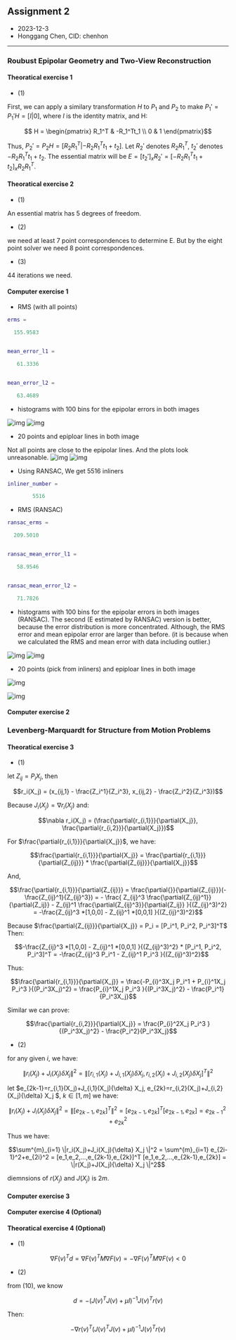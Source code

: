 ## Assignment 2
+ 2023-12-3
+ Honggang Chen, CID: chenhon 
---
### Roubust Epipolar Geometry and Two-View Reconstruction
####  Theoratical exercise 1

+ (1)

First, we can apply a similary transformation $H$ to $P_1$ and $P_2$ to make $P_1' = P_1' H = [I|0]$, where $I$ is the identity matrix, and H:
```math
  H = \begin{pmatrix}
  R_1^T & -R_1^Tt_1 \\
  0 & 1
  \end{pmatrix}
```
Thus, $P_2' = P_2 H = [R_2 R_1^T | -R_2 R_1^T t_1 + t_2]$.
Let $R_2'$ denotes $R_2 R_1^T$, $t_2'$ denotes $-R_2 R_1^T t_1 + t_2$. The essential matrix will be $E=[t_2']_x R_2' = [-R_2 R_1^T t_1 + t_2]_x R_2R_1^T$.

####  Theoratical exercise 2
+ (1)
  
An essential matrix has 5 degrees of freedom.

+ (2)

we need at least 7 point correspondences to determine E. But by the eight point solver we need 8 point correspondences. 

+ (3)

44 iterations we need.

####  Computer exercise 1

+ RMS (with all points)

```matlab
erms =

  155.9583


mean_error_l1 =

   61.3336


mean_error_l2 =

   63.4689
```

+ histograms with 100 bins for the epipolar errors in both images

![img](./c1-1-x1-epipolar-errors.png)
![img](./c1-1-x2-epipolar-errors.png)

+ 20 points and epiploar lines in both image

Not all points are close to the epipolar lines. And the plots look unreasonable. 
![img](./c1-2-x1-img1-20-random-points.png)
![img](./c1-2-x2-img2-20-random-points.png)


+ Using RANSAC, We get 5516 inliners

```matlab
inliner_number =

        5516
```

+ RMS (RANSAC)

```matlab
ransac_erms =

  209.5010


ransac_mean_error_l1 =

   58.9546


ransac_mean_error_l2 =

   71.7826
```

+ histograms with 100 bins for the epipolar errors in both images (RANSAC). The second (E estimated by RANSAC) version is better, because 
the error distribution is more concentrated. Although, the RMS error and mean epipolar error are larger than before. (it is because when we calculated the RMS and mean error with data including outlier.)

![img](./c1-3-x1-epipolar-errors-(RANSAC).png)
![img](./c1-3-x2-epipolar-errors-(RANSAC).png)

+ 20 points (pick from inliners) and epiploar lines in both image

![img](./c1-3-x1-img1-20-random-inliner-points.png)

![img](./c1-3-x2-img2-20-random-inliner-points.png)


####  Computer exercise 2

### Levenberg-Marquardt for Structure from Motion Problems

####  Theoratical exercise 3

+ (1)

let $Z_{ij}=P_iX_j$, then

``` math
r_i(X_j) = (x_{ij,1} - \frac{Z_i^1}{Z_i^3},
x_{ij,2} - \frac{Z_i^2}{Z_i^3})
```

Because $J_i(X_j) = \nabla r_i(X_j)$ and:
```math
\nabla r_i(X_j) = (\frac{\partial{r_{i,1}}}{\partial{X_j}}, \frac{\partial{r_{i,2}}}{\partial{X_j}})
```

For $\frac{\partial{r_{i,1}}}{\partial{X_j}}$, we have:
```math 
\frac{\partial{r_{i,1}}}{\partial{X_j}} = \frac{\partial{r_{i,1}}}{\partial{Z_{ij}}} * \frac{\partial{Z_{ij}}}{\partial{X_j}}
```
And,
```math
\frac{\partial{r_{i,1}}}{\partial{Z_{ij}}} = \frac{\partial{}}{\partial{Z_{ij}}}(-\frac{Z_{ij}^1}{Z_{ij}^3}) = - \frac{
  Z_{ij}^3 \frac{\partial{Z_{ij}^1}}{\partial{Z_ij}} -  Z_{ij}^1 \frac{\partial{Z_{ij}^3}}{\partial{Z_ij}}
}{(Z_{ij}^3)^2}
= -\frac{Z_{ij}^3 *[1,0,0] - Z_{ij}^1 *[0,0,1] }{(Z_{ij}^3)^2}
```
Because $\frac{\partial{Z_{ij}}}{\partial{X_j}} = P_i = [P_i^1, P_i^2, P_i^3]^T$
Then:
```math
-\frac{Z_{ij}^3 *[1,0,0] - Z_{ij}^1 *[0,0,1] }{(Z_{ij}^3)^2} *  [P_i^1, P_i^2, P_i^3]^T = -\frac{Z_{ij}^3 P_i^1 - Z_{ij}^1 P_i^3 }{(Z_{ij}^3)^2}
```
Thus:
``` math 
\frac{\partial{r_{i,1}}}{\partial{X_j}} =  \frac{-P_{i}^3X_j P_i^1 + P_{i}^1X_j P_i^3 }{(P_i^3X_j)^2} = 
\frac{P_{i}^1X_j P_i^3 }{(P_i^3X_j)^2} - \frac{P_i^1}{P_i^3X_j}
```
Similar we can prove:
```math
\frac{\partial{r_{i,2}}}{\partial{X_j}} =  \frac{P_{i}^2X_j P_i^3 }{(P_i^3X_j)^2} - \frac{P_i^2}{P_i^3X_j}
```
+ (2)

for any given $i$, we have:
```math 
\|r_i(X_j)+J_i(X_j){\delta} X_j \|^2 = \|[r_{i,1}(X_j)+J_{i,1}(X_j){\delta} X_j, r_{i,2}(X_j)+J_{i,2}(X_j){\delta} X_j]^T\|^2
```

let $e_{2k-1}=r_{i,1}(X_j)+J_{i,1}(X_j){\delta} X_j, e_{2k}=r_{i,2}(X_j)+J_{i,2}(X_j){\delta} X_j $, $k\in [1,m]$ we have:
```math 
\|r_i(X_j)+J_i(X_j){\delta} X_j \|^2 =  \| [e_{2k-1},e_{2k}]^T \|^2 = [e_{2k-1},e_{2k}]^T [e_{2k-1},e_{2k}] = e_{2k-1}^2+e_{2k}^2
```
Thus we have:

```math
\sum^{m}_{i=1} \|r_i(X_j)+J_i(X_j){\delta} X_j \|^2 = \sum^{m}_{i=1} e_{2i-1}^2+e_{2i}^2 = [e_1,e_2,...,e_{2k-1},e_{2k}]^T [e_1,e_2,...,e_{2k-1},e_{2k}] = \|r(X_j)+J(X_j){\delta} X_j \|^2
```
diemnsions of $r(X_j)$ and $J(X_j)$ is $2m$.


####  Computer exercise 3

####  Computer exercise 4 (Optional)

####  Theoratical exercise 4 (Optional)

+ (1)

```math
\nabla F(v)^T d = \nabla F(v)^T M \nabla F(v) = - \nabla F(v)^T M \nabla F(v) < 0
```

+ (2)

from (10), we know
```math 
d = −(J(v)^T J(v) + \mu I)^{-1} J(v)^Tr(v)
```

Then:
```math
-\nabla r(v)^T (J(v)^T J(v) + \mu I)^{-1}J(v)^Tr(v)
```
